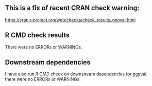 ## This is a fix of recent CRAN check warning:
https://cran.r-project.org/web/checks/check_results_ggpval.html

## R CMD check results
There were no ERRORs or WARNINGs.  

## Downstream dependencies
I have also run R CMD check on downstream dependencies for ggpval, there were no ERRORs or WARNINGs.
